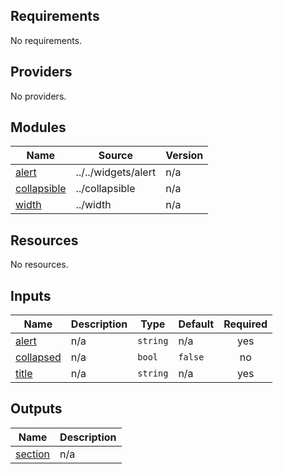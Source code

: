 <!-- BEGIN_TF_DOCS -->
## Requirements

No requirements.

## Providers

No providers.

## Modules

| Name | Source | Version |
|------|--------|---------|
| <a name="module_alert"></a> [alert](#module\_alert) | ../../widgets/alert | n/a |
| <a name="module_collapsible"></a> [collapsible](#module\_collapsible) | ../collapsible | n/a |
| <a name="module_width"></a> [width](#module\_width) | ../width | n/a |

## Resources

No resources.

## Inputs

| Name | Description | Type | Default | Required |
|------|-------------|------|---------|:--------:|
| <a name="input_alert"></a> [alert](#input\_alert) | n/a | `string` | n/a | yes |
| <a name="input_collapsed"></a> [collapsed](#input\_collapsed) | n/a | `bool` | `false` | no |
| <a name="input_title"></a> [title](#input\_title) | n/a | `string` | n/a | yes |

## Outputs

| Name | Description |
|------|-------------|
| <a name="output_section"></a> [section](#output\_section) | n/a |
<!-- END_TF_DOCS -->

